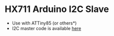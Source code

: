 # HX711 Arduino I2C Slave

- Use with ATTiny85 (or others*)
- I2C master code is available [here](https://github.com/endail/hx711-arduino-i2c-master)
